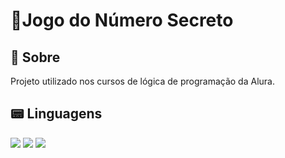 <h1> 🎰Jogo do Número Secreto </h1>
<h2>🧠 Sobre </h2>
<p> Projeto utilizado nos cursos de lógica de programação da Alura.</p>

## 📟 Linguagens
<div>
  <img src = "https://img.shields.io/badge/html5-%23E34F26.svg?style=for-the-badge&logo=html5&logoColor=white">
  <img src = "https://img.shields.io/badge/css3-%231572B6.svg?style=for-the-badge&logo=css3&logoColor=white">
  <img src = "https://img.shields.io/badge/javascript-%23323330.svg?style=for-the-badge&logo=javascript&logoColor=%23F7DF1E">
</div>
